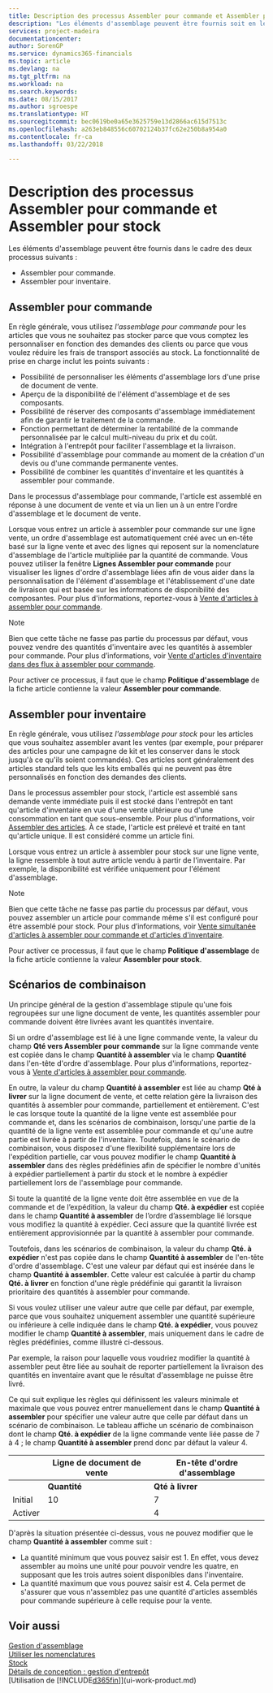 ```yaml
---
title: Description des processus Assembler pour commande et Assembler pour stock | Microsoft Docs
description: "Les éléments d'assemblage peuvent être fournis soit en les assemblant lors de leur commande ou en les assemblant pour les conserver dans l'inventaire jusqu'à ce qu'ils soient nécessaires sur un document de vente."
services: project-madeira
documentationcenter: 
author: SorenGP
ms.service: dynamics365-financials
ms.topic: article
ms.devlang: na
ms.tgt_pltfrm: na
ms.workload: na
ms.search.keywords: 
ms.date: 08/15/2017
ms.author: sgroespe
ms.translationtype: HT
ms.sourcegitcommit: bec0619be0a65e3625759e13d2866ac615d7513c
ms.openlocfilehash: a263eb848556c60702124b37fc62e250b8a954a0
ms.contentlocale: fr-ca
ms.lasthandoff: 03/22/2018

---
```

# <a name="understanding-assemble-to-order-and-assemble-to-stock"></a>Description des processus Assembler pour commande et Assembler pour stock
Les éléments d'assemblage peuvent être fournis dans le cadre des deux processus suivants :  

-   Assembler pour commande.  
-   Assembler pour inventaire.  

## <a name="assemble-to-order"></a>Assembler pour commande  
En règle générale, vous utilisez *l'assemblage pour commande* pour les articles que vous ne souhaitez pas stocker parce que vous comptez les personnaliser en fonction des demandes des clients ou parce que vous voulez réduire les frais de transport associés au stock. La fonctionnalité de prise en charge inclut les points suivants :  

-   Possibilité de personnaliser les éléments d'assemblage lors d'une prise de document de vente.  
-   Aperçu de la disponibilité de l'élément d'assemblage et de ses composants.  
-   Possibilité de réserver des composants d'assemblage immédiatement afin de garantir le traitement de la commande.  
-   Fonction permettant de déterminer la rentabilité de la commande personnalisée par le calcul multi-niveau du prix et du coût.  
-   Intégration à l'entrepôt pour faciliter l'assemblage et la livraison.  
-   Possibilité d'assemblage pour commande au moment de la création d'un devis ou d'une commande permanente ventes.  
-   Possibilité de combiner les quantités d'inventaire et les quantités à assembler pour commande.  

Dans le processus d'assemblage pour commande, l'article est assemblé en réponse à une document de vente et via un lien un à un entre l'ordre d'assemblage et le document de vente.  

Lorsque vous entrez un article à assembler pour commande sur une ligne vente, un ordre d'assemblage est automatiquement créé avec un en-tête basé sur la ligne vente et avec des lignes qui reposent sur la nomenclature d'assemblage de l'article multipliée par la quantité de commande. Vous pouvez utiliser la fenêtre **Lignes Assembler pour commande** pour visualiser les lignes d'ordre d'assemblage liées afin de vous aider dans la personnalisation de l'élément d'assemblage et l'établissement d'une date de livraison qui est basée sur les informations de disponibilité des composantes. Pour plus d'informations, reportez-vous à [Vente d'articles à assembler pour commande](assembly-how-to-sell-items-assembled-to-order.md).  

> [!NOTE]  
>  Bien que cette tâche ne fasse pas partie du processus par défaut, vous pouvez vendre des quantités d'inventaire avec les quantités à assembler pour commande. Pour plus d’informations, voir [Vente d'articles d'inventaire dans des flux à assembler pour commande](assembly-how-to-sell-inventory-items-in-assemble-to-order-flows.md).  

 Pour activer ce processus, il faut que le champ **Politique d'assemblage** de la fiche article contienne la valeur **Assembler pour commande**.  

## <a name="assemble-to-stock"></a>Assembler pour inventaire  
 En règle générale, vous utilisez *l'assemblage pour stock* pour les articles que vous souhaitez assembler avant les ventes (par exemple, pour préparer des articles pour une campagne de kit et les conserver dans le stock jusqu'à ce qu'ils soient commandés). Ces articles sont généralement des articles standard tels que les kits emballés qui ne peuvent pas être personnalisés en fonction des demandes des clients.  

 Dans le processus assembler pour stock, l'article est assemblé sans demande vente immédiate puis il est stocké dans l'entrepôt en tant qu'article d'inventaire en vue d'une vente ultérieure ou d'une consommation en tant que sous-ensemble. Pour plus d'informations, voir [Assembler des articles](assembly-how-to-assemble-items.md). À ce stade, l'article est prélevé et traité en tant qu'article unique. Il est considéré comme un article fini.  

 Lorsque vous entrez un article à assembler pour stock sur une ligne vente, la ligne ressemble à tout autre article vendu à partir de l'inventaire. Par exemple, la disponibilité est vérifiée uniquement pour l'élément d'assemblage.  

> [!NOTE]  
>  Bien que cette tâche ne fasse pas partie du processus par défaut, vous pouvez assembler un article pour commande même s'il est configuré pour être assemblé pour stock. Pour plus d’informations, voir [Vente simultanée d'articles à assembler pour commande et d'articles d'inventaire](assembly-how-to-sell-assemble-to-order-items-and-inventory-items-together.md).  

 Pour activer ce processus, il faut que le champ **Politique d'assemblage** de la fiche article contienne la valeur **Assembler pour stock**.  

## <a name="combination-scenarios"></a>Scénarios de combinaison  
 Un principe général de la gestion d'assemblage stipule qu'une fois regroupées sur une ligne document de vente, les quantités assembler pour commande doivent être livrées avant les quantités inventaire.  

 Si un ordre d'assemblage est lié à une ligne commande vente, la valeur du champ **Qté vers Assembler pour commande** sur la ligne commande vente est copiée dans le champ **Quantité à assembler** via le champ **Quantité** dans l'en\-tête d'ordre d'assemblage. Pour plus d'informations, reportez-vous à [Vente d'articles à assembler pour commande](assembly-how-to-sell-items-assembled-to-order.md).  

 En outre, la valeur du champ **Quantité à assembler** est liée au champ **Qté à livrer** sur la ligne document de vente, et cette relation gère la livraison des quantités à assembler pour commande, partiellement et entièrement. C'est le cas lorsque toute la quantité de la ligne vente est assemblée pour commande et, dans les scénarios de combinaison, lorsqu'une partie de la quantité de la ligne vente est assemblée pour commande et qu'une autre partie est livrée à partir de l'inventaire. Toutefois, dans le scénario de combinaison, vous disposez d'une flexibilité supplémentaire lors de l'expédition partielle, car vous pouvez modifier le champ **Quantité à assembler** dans des règles prédéfinies afin de spécifier le nombre d'unités à expédier partiellement à partir du stock et le nombre à expédier partiellement lors de l'assemblage pour commande.  

 Si toute la quantité de la ligne vente doit être assemblée en vue de la commande et de l’expédition, la valeur du champ **Qté. à expédier** est copiée dans le champ **Quantité à assembler** de l’ordre d’assemblage lié lorsque vous modifiez la quantité à expédier. Ceci assure que la quantité livrée est entièrement approvisionnée par la quantité à assembler pour commande.  

 Toutefois, dans les scénarios de combinaison, la valeur du champ **Qté. à expédier** n'est pas copiée dans le champ **Quantité à assembler** de l'en\-tête d'ordre d'assemblage. C'est une valeur par défaut qui est insérée dans le champ **Quantité à assembler**. Cette valeur est calculée à partir du champ **Qté. à livrer** en fonction d'une règle prédéfinie qui garantit la livraison prioritaire des quantités à assembler pour commande.  

 Si vous voulez utiliser une valeur autre que celle par défaut, par exemple, parce que vous souhaitez uniquement assembler une quantité supérieure ou inférieure à celle indiquée dans le champ **Qté. à expédier**, vous pouvez modifier le champ **Quantité à assembler**, mais uniquement dans le cadre de règles prédéfinies, comme illustré ci\-dessous.  

 Par exemple, la raison pour laquelle vous voudriez modifier la quantité à assembler peut être liée au souhait de reporter partiellement la livraison des quantités en inventaire avant que le résultat d'assemblage ne puisse être livré.  

 Ce qui suit explique les règles qui définissent les valeurs minimale et maximale que vous pouvez entrer manuellement dans le champ **Quantité à assembler** pour spécifier une valeur autre que celle par défaut dans un scénario de combinaison. Le tableau affiche un scénario de combinaison dont le champ **Qté. à expédier** de la ligne commande vente liée passe de 7 à 4 ; le champ **Quantité à assembler** prend donc par défaut la valeur 4.  

||Ligne de document de vente|En-tête d'ordre d'assemblage|  
|-|----------------------|---------------------------|  
||**Quantité**|**Qté à livrer**|**Qté vers Assembler pour commande**|**Qté livrée**|**Quantité**|**Quantité à assembler**|**Quantité assemblée**|**Quantité restante**|  
|Initial|10|7|7|0|7|7|0|7|  
|Activer||4||||4 (valeur insérée par défaut)|||  

 D'après la situation présentée ci\-dessus, vous ne pouvez modifier que le champ **Quantité à assembler** comme suit :  

-   La quantité minimum que vous pouvez saisir est 1. En effet, vous devez assembler au moins une unité pour pouvoir vendre les quatre, en supposant que les trois autres soient disponibles dans l'inventaire.  
-   La quantité maximum que vous pouvez saisir est 4. Cela permet de s'assurer que vous n'assemblez pas une quantité d'articles assemblés pour commande supérieure à celle requise pour la vente.  

## <a name="see-also"></a>Voir aussi  
[Gestion d'assemblage](assembly-assemble-items.md)  
[Utiliser les nomenclatures](inventory-how-work-BOMs.md)  
[Stock](inventory-manage-inventory.md)  
[Détails de conception : gestion d'entrepôt](design-details-warehouse-management.md)  
[Utilisation de [!INCLUDE[d365fin](includes/d365fin_md.md)]](ui-work-product.md)

